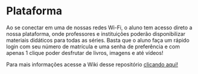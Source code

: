 

# Plataforma

Ao se conectar em uma de nossas redes Wi-Fi, o aluno tem acesso direto a nossa plataforma, onde professores e instituições poderão disponibilizar materiais didáticos para todas as séries. Basta que o aluno faça um rápido login com seu número de matrícula e uma senha de preferência e com apenas 1 clique poder desfrutar de livros, imagens e até vídeos!

Para mais informações acesse a Wiki desse repositório [clicando aqui!](https://github.com/davicoscarelli/educalis/wiki/Plataforma)

